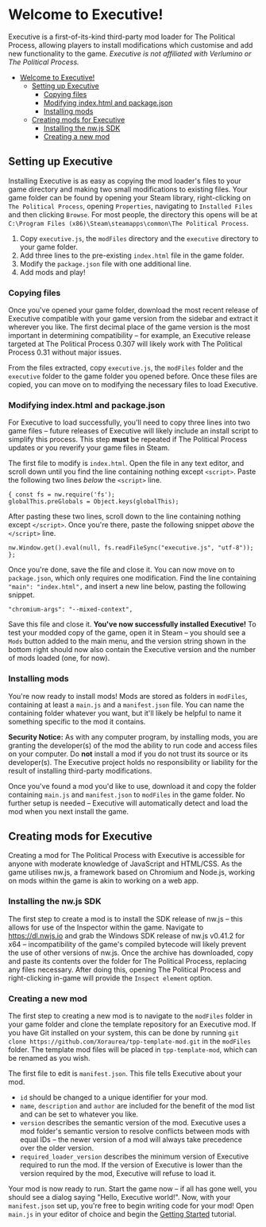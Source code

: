 # Welcome to Executive!

Executive is a first-of-its-kind third-party mod loader for The Political Process, allowing players to install modifications which customise and add new functionality to the game. *Executive is not affiliated with Verlumino or The Political Process.*

- [Welcome to Executive!](#welcome-to-executive)
  - [Setting up Executive](#setting-up-executive)
    - [Copying files](#copying-files)
    - [Modifying index.html and package.json](#modifying-indexhtml-and-packagejson)
    - [Installing mods](#installing-mods)
  - [Creating mods for Executive](#creating-mods-for-executive)
    - [Installing the nw.js SDK](#installing-the-nwjs-sdk)
    - [Creating a new mod](#creating-a-new-mod)

## Setting up Executive

Installing Executive is as easy as copying the mod loader's files to your game directory and making two small modifications to existing files. Your game folder can be found by opening your Steam library, right-clicking on `The Political Process`, opening `Properties`, navigating to `Installed Files` and then clicking `Browse`. For most people, the directory this opens will be at `C:\Program Files (x86)\Steam\steamapps\common\The Political Process`.

1. Copy `executive.js`, the `modFiles` directory and the `executive` directory to your game folder.
2. Add three lines to the pre-existing `index.html` file in the game folder.
3. Modify the `package.json` file with one additional line.
4. Add mods and play!

### Copying files

Once you've opened your game folder, download the most recent release of Executive compatible with your game version from the sidebar and extract it wherever you like. The first decimal place of the game version is the most important in determining compatibility – for example, an Executive release targeted at The Political Process 0.307 will likely work with The Political Process 0.31 without major issues.

From the files extracted, copy `executive.js`, the `modFiles` folder and the `executive` folder to the game folder you opened before. Once these files are copied, you can move on to modifying the necessary files to load Executive.

### Modifying index.html and package.json

For Executive to load successfully, you'll need to copy three lines into two game files – future releases of Executive will likely include an install script to simplify this process. This step **must** be repeated if The Political Process updates or you reverify your game files in Steam.

The first file to modify is `index.html`. Open the file in any text editor, and scroll down until you find the line containing nothing except `<script>`. Paste the following two lines *below* the `<script>` line.

```
{ const fs = nw.require('fs');
globalThis.preGlobals = Object.keys(globalThis);
```

After pasting these two lines, scroll down to the line containing nothing except `</script>`. Once you're there, paste the following snippet *above* the `</script>` line.

```
nw.Window.get().eval(null, fs.readFileSync("executive.js", "utf-8")); };
```

Once you're done, save the file and close it. You can now move on to `package.json`, which only requires one modification. Find the line containing `"main": "index.html",` and insert a new line below, pasting the following snippet.

```
"chromium-args": "--mixed-context",
```

Save this file and close it. **You've now successfully installed Executive!** To test your modded copy of the game, open it in Steam – you should see a `Mods` button added to the main menu, and the version string shown in the bottom right should now also contain the Executive version and the number of mods loaded (one, for now).

### Installing mods

You're now ready to install mods! Mods are stored as folders in `modFiles`, containing at least a `main.js` and a `manifest.json` file. You can name the containing folder whatever you want, but it'll likely be helpful to name it something specific to the mod it contains.

**Security Notice:** As with any computer program, by installing mods, you are granting the developer(s) of the mod the ability to run code and access files on your computer. Do **not** install a mod if you do not trust its source or its developer(s). The Executive project holds no responsibility or liability for the result of installing third-party modifications.

Once you've found a mod you'd like to use, download it and copy the folder containing `main.js` and `manifest.json` to `modFiles` in the game folder. No further setup is needed – Executive will automatically detect and load the mod when you next install the game.

## Creating mods for Executive

Creating a mod for The Political Process with Executive is accessible for anyone with moderate knowledge of JavaScript and HTML/CSS. As the game utilises nw.js, a framework based on Chromium and Node.js, working on mods within the game is akin to working on a web app.

### Installing the nw.js SDK

The first step to create a mod is to install the SDK release of nw.js – this allows for use of the Inspector within the game. Navigate to https://dl.nwjs.io and grab the Windows SDK release of nw.js v0.41.2 for x64 – incompatibility of the game's compiled bytecode will likely prevent the use of other versions of nw.js. Once the archive has downloaded, copy and paste its contents over the folder for The Political Process, replacing any files necessary. After doing this, opening The Political Process and right-clicking in-game will provide the `Inspect element` option.

### Creating a new mod

The first step to creating a new mod is to navigate to the `modFiles` folder in your game folder and clone the template repository for an Executive mod. If you have Git installed on your system, this can be done by running `git clone https://github.com/Xoraurea/tpp-template-mod.git` in the `modFiles` folder. The template mod files will be placed in `tpp-template-mod`, which can be renamed as you wish.

The first file to edit is `manifest.json`. This file tells Executive about your mod.

- `id` should be changed to a unique identifier for your mod.
- `name`, `description` and `author` are included for the benefit of the mod list and can be set to whatever you like. 
- `version` describes the semantic version of the mod. Executive uses a mod folder's semantic version to resolve conflicts between mods with equal IDs – the newer version of a mod will always take precedence over the older version. 
- `required_loader_version` describes the minimum version of Executive required to run the mod. If the version of Executive is lower than the version required by the mod, Executive will refuse to load it.

Your mod is now ready to run. Start the game now – if all has gone well, you should see a dialog saying "Hello, Executive world!". Now, with your `manifest.json` set up, you're free to begin writing code for your mod! Open `main.js` in your editor of choice and begin the [Getting Started](documentation/executive/tutorials/getting-started.md) tutorial.